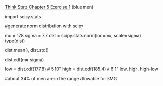 [Think Stats Chapter 5 Exercise 1](http://greenteapress.com/thinkstats2/html/thinkstats2006.html#toc50) (blue men)

import scipy.stats


#generate norm distribution with scipy

mu = 178
sigma = 7.7
dist = scipy.stats.norm(loc=mu, scale=sigma)
type(dist)



dist.mean(), dist.std()


dist.cdf(mu-sigma)


low = dist.cdf(177.8)    # 5'10"
high = dist.cdf(185.4)   # 6'1"
low, high, high-low

#about 34% of men are in the range allowable for BMG